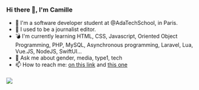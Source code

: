 ### Hi there 👋, I'm Camille

- :telescope: I'm a software developer student at @AdaTechSchool, in Paris.
- :pencil: I used to be a journalist editor.
- :bomb: I'm currently learning HTML, CSS, Javascript, Oriented Object Programming, PHP, MySQL, Asynchronous programming, Laravel, Lua, Vue.JS, NodeJS, SwiftUI...
- 💬 Ask me about gender, media, type1, tech 
- 📫 How to reach me: [on this link](https://www.linkedin.com/in/camille-m-lafrance/) and [this one](https://twitter.com/CamLafr)  

#### ![](https://media.giphy.com/media/dNgK7Ws7y176U/giphy.gif)
